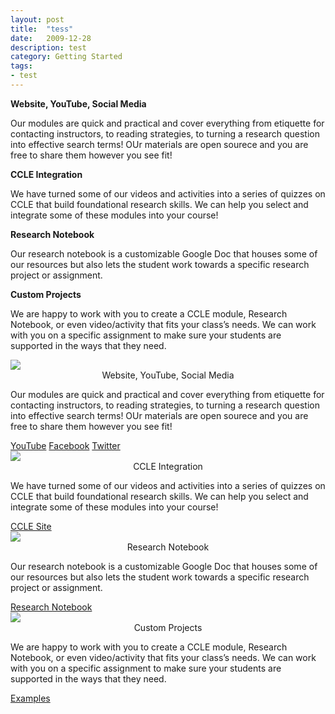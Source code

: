 ```yaml
---
layout: post
title:  "tess"
date:   2009-12-28
description: test
category: Getting Started
tags:
- test
---
```


<div class="row">
   <div class="col s12 m6 l3">
      <div class="card-panel blue">
        <span class="white-text">
           <p><b>Website, YouTube, Social Media</b></p>
           <p>Our modules are quick and practical and cover everything from etiquette for contacting instructors, to reading strategies, to turning a research question into effective search terms! OUr materials are open sourece and you are free to share them however you see fit!</p>
        </span>
      </div>
    </div>
   <div class="col s12 m6 l3">
      <div class="card-panel blue">
        <span class="white-text">
           <p><b>CCLE Integration</b></p>
           <p>We have turned some of our videos and activities into a series of quizzes on CCLE that build foundational research skills. We can help you select and integrate some of these modules into your course!</p>
        </span>
      </div>
    </div>
   <div class="col s12 m6 l3">
      <div class="card-panel blue">
        <span class="white-text">
           <p><b>Research Notebook</b></p>
           <p>Our research notebook is a customizable Google Doc that houses some of our resources but also lets the student work towards a specific research project or assignment.</p>
        </span>
      </div>
    </div>
   <div class="col s12 m6 l3">
      <div class="card-panel blue">
        <span class="white-text">
           <p><b>Custom Projects</b></p>
           <p>We are happy to work with you to create a CCLE module, Research Notebook, or even video/activity that fits your class’s needs. We can work with you on a specific assignment to make sure your students are supported in the ways that they need.</p>
        </span>
      </div>
    </div>
  </div>
  
  
  
  <div class="row">
    <div class="col s12 m6 l3">
      <div class="card">    
          <img class="responsive-img" src="{{ '/assets/img/content/website.png' | prepend: site.baseurl }}">
         <span class="card-title black-text"><center>Website, YouTube, Social Media</center></span>
        <div class="card-content">
          <p>Our modules are quick and practical and cover everything from etiquette for contacting instructors, to reading strategies, to turning a research question into effective search terms! OUr materials are open sourece and you are free to share them however you see fit!</p>
        </div>
        <div class="card-action">
           <a href="https://youtu.be/hhv8PIFHvek">YouTube</a> <a href="https://www.facebook.com/WIREbruin/">Facebook</a> <a href="https://twitter.com/WIREbruin">Twitter</a>
        </div>
      </div>
    </div>
   
   <div class="col s12 m6 l3">
      <div class="card">
          <img class="responsive-img" src="{{ '/assets/img/content/ccle.png' | prepend: site.baseurl }}">
   <span class="card-title"><center>CCLE Integration</center></span>
        <div class="card-content">
          <p>We have turned some of our videos and activities into a series of quizzes on CCLE that build foundational research skills. We can help you select and integrate some of these modules into your course!</p>
        </div>
        <div class="card-action">
          <a href="https://ccle.ucla.edu/course/view/wire">CCLE Site</a>
        </div>
      </div>
    </div>
    
   <div class="col s12 m6 l3">
      <div class="card">
          <img class="responsive-img" src="{{ '/assets/img/content/googledoc.png' | prepend: site.baseurl }}">
   <span class="card-title"><center>Research Notebook</center></span>
        <div class="card-content">
          <p>Our research notebook is a customizable Google Doc that houses some of our resources but also lets the student work towards a specific research project or assignment.</p>
        </div>
        <div class="card-action">
          <a href="https://docs.google.com/document/d/18cGmQSk-kBKKgR8B9YYe2DP5EFHPRn2affxb_u6gj3I/edit?usp=sharing">Research Notebook</a>
        </div>
      </div>
    </div>
    
   <div class="col s12 m6 l3">
      <div class="card">
          <img class="responsive-img" src="{{ '/assets/img/content/integration.png' | prepend: site.baseurl }}">
          <span class="card-title"><center>Custom Projects</center></span>
        <div class="card-content">
          <p>We are happy to work with you to create a CCLE module, Research Notebook, or even video/activity that fits your class’s needs. We can work with you on a specific assignment to make sure your students are supported in the ways that they need.</p>
        </div>
        <div class="card-action">
          <a href="https://youtu.be/d0a_XLPG07w">Examples</a>
        </div>
      </div>
    </div>
  </div>
            
